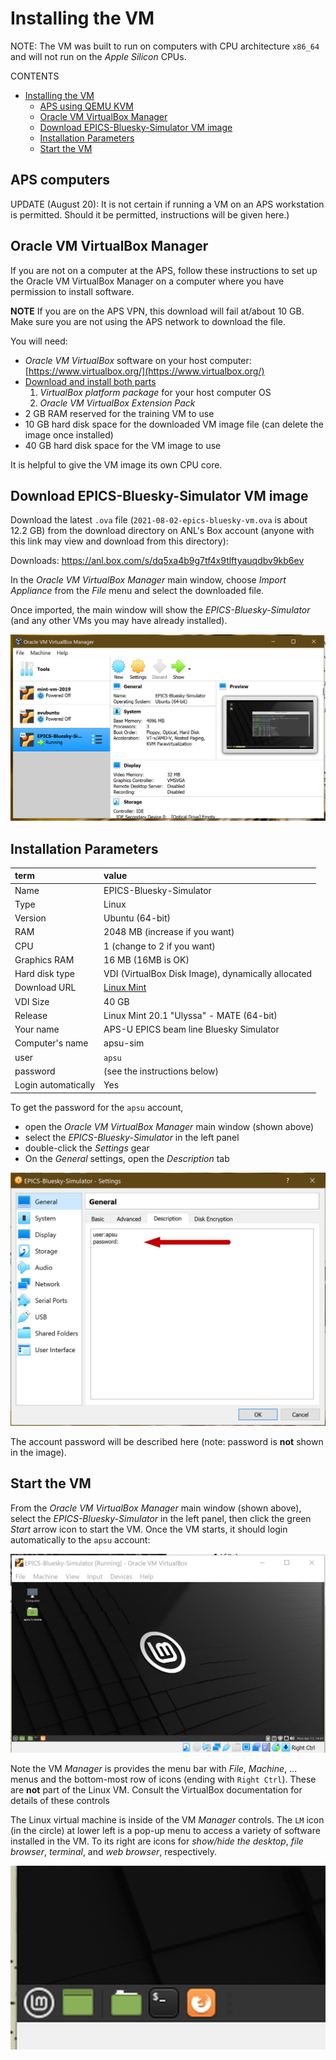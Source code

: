 # Installing the VM

NOTE:  The VM was built to run on computers with CPU architecture `x86_64` and will not run on the _Apple Silicon_ CPUs.

CONTENTS

- [Installing the VM](#installing-the-vm)
  - [APS using QEMU KVM](#aps-using-qemu-kvm)
  - [Oracle VM VirtualBox Manager](#oracle-vm-virtualbox-manager)
  - [Download EPICS-Bluesky-Simulator VM image](#download-epics-bluesky-simulator-vm-image)
  - [Installation Parameters](#installation-parameters)
  - [Start the VM](#start-the-vm)

## APS computers

UPDATE (August 20): It is not certain if running a VM on an APS workstation
is permitted.  Should it be permitted, instructions will be given here.)

<!--
If you are on a Linux computer on the Advanced Photon Source
network, then follow these [special instructions](install_APS/README.md)
to run the VM on the [QEMU/KVM](https://wiki.qemu.org/Features/KVM)
([`virt-manager`](https://virt-manager.org/)) software available at the APS.
-->

## Oracle VM VirtualBox Manager

If you are not on a computer at the APS, follow these instructions
to set up the Oracle VM VirtualBox Manager on a computer where 
you have permission to install software.

**NOTE** If you are on the APS VPN, this download will fail at/about 
10 GB.  Make sure you are not using the APS network to download the file.

You will need:

* *Oracle VM VirtualBox* software on your host computer: [https://www.virtualbox.org/](https://www.virtualbox.org/)
* [Download and install both parts](https://www.virtualbox.org/wiki/Downloads)
  1. *VirtualBox platform package* for your host computer OS
  2. *Oracle VM VirtualBox Extension Pack*
* 2 GB RAM reserved for the training VM to use
* 10 GB hard disk space for the downloaded VM image file (can delete the image once installed)
* 40 GB hard disk space for the VM image to use

It is helpful to give the VM image its own CPU core.

## Download EPICS-Bluesky-Simulator VM image

Download the latest `.ova` file (`2021-08-02-epics-bluesky-vm.ova` is about 12.2 GB)
from the download directory on ANL's Box account (anyone with this link may view
and download from this directory):

Downloads:  https://anl.box.com/s/dq5xa4b9g7tf4x9tlftyauqdbv9kb6ev

In the *Oracle VM VirtualBox Manager* main window, choose *Import
Appliance* from the *File* menu and select the downloaded file.

Once imported, the main window will show the *EPICS-Bluesky-Simulator*
(and any other VMs you may have already installed).

![Oracle VM VirtualBox Manager window](./resources/vb-manager.png)

## Installation Parameters

term | value
:--- | :---
Name | EPICS-Bluesky-Simulator
Type | Linux
Version | Ubuntu (64-bit)
RAM | 2048 MB (increase if you want)
CPU | 1  (change to 2 if you want)
Graphics RAM | 16 MB (16MB is OK)
Hard disk type | VDI (VirtualBox Disk Image), dynamically allocated
Download URL | [Linux Mint](https://linuxmint.com/edition.php?id=285)
VDI Size | 40 GB
Release | Linux Mint 20.1 "Ulyssa" - MATE (64-bit)
Your name | APS-U EPICS beam line Bluesky Simulator
Computer's name | apsu-sim
user | `apsu`
password | (see the instructions below)
Login automatically | Yes

To get the password for the `apsu` account, 

* open the *Oracle VM VirtualBox Manager* main window (shown above)
* select the *EPICS-Bluesky-Simulator* in the left panel
* double-click the *Settings* gear
* On the *General* settings, open the *Description* tab

![*Settings* .. *Description*](./resources/settings-description.png)

The account password will be described here (note: password is **not** shown in the image).

## Start the VM

From the *Oracle VM VirtualBox Manager* main window (shown above), select the
*EPICS-Bluesky-Simulator* in the left panel, then click the green *Start* arrow
icon to start the VM.  Once the VM starts, it should login automatically to the
`apsu` account:

![*VM* main screen](./resources/vm-main-screen.png)

Note the VM *Manager* is provides the menu bar with *File*, *Machine*, ... menus
and the bottom-most row of icons (ending with `Right Ctrl`).  These are **not**
part of the Linux VM.  Consult the VirtualBox documentation for details of these
controls

The Linux virtual machine is inside of the VM *Manager* controls.  The `LM` icon
(in the circle) at lower left is a pop-up menu to access a variety of software
installed in the VM.  To its right are icons for *show/hide the desktop*, *file
browser*, *terminal*, and *web browser*, respectively.

![*Linux* control bar icons](./resources/vm-main-screen-icons.png)

